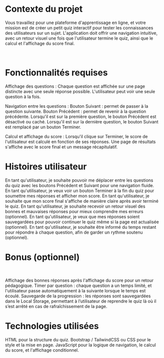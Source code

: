 # Contexte du projet
Vous travaillez pour une plateforme d'apprentissage en ligne, et votre mission est de créer un petit quiz interactif pour tester les connaissances des utilisateurs sur un sujet. L'application doit offrir une navigation intuitive, avec un retour visuel une fois que l'utilisateur termine le quiz, ainsi que le calcul et l'affichage du score final.

​

# Fonctionnalités requises​

Affichage des questions :
Chaque question est affichée sur une page distincte avec une seule réponse possible.
L'utilisateur peut voir une seule question à la fois.

Navigation entre les questions :
Bouton Suivant : permet de passer à la question suivante.
Bouton Précédent : permet de revenir à la question précédente.
Lorsqu'il est sur la première question, le bouton Précédent est désactivé ou caché.
Lorsqu'il est sur la dernière question, le bouton Suivant est remplacé par un bouton Terminer.
​

Calcul et affichage du score :
Lorsqu'il clique sur Terminer, le score de l'utilisateur est calculé en fonction de ses réponses. Une page de résultats s'affiche avec le score final et un message récapitulatif.

# Histoires utilisateur

En tant qu'utilisateur, je souhaite pouvoir me déplacer entre les questions du quiz avec les boutons Précédent et Suivant pour une navigation fluide.
En tant qu'utilisateur, je veux voir un bouton Terminer à la fin du quiz pour soumettre mes réponses et afficher mon score.
En tant qu'utilisateur, je souhaite que mon score final s'affiche de manière claire après avoir terminé le quiz.
En tant qu'utilisateur, je souhaite recevoir un retour visuel des bonnes et mauvaises réponses pour mieux comprendre mes erreurs (optionnel).
En tant qu'utilisateur, je veux que mes réponses soient sauvegardées pour pouvoir continuer le quiz même si la page est actualisée (optionnel).
En tant qu'utilisateur, je souhaite être informé du temps restant pour répondre à chaque question, afin de garder un rythme soutenu (optionnel).
​

# Bonus (optionnel)

​

Affichage des bonnes réponses après l'affichage du score pour un retour pédagogique.
Timer par question : chaque question a un temps limité, et l'utilisateur passe automatiquement à la suivante lorsque le temps est écoulé.
Sauvegarde de la progression : les réponses sont sauvegardées dans le Local Storage, permettant à l’utilisateur de reprendre le quiz là où il s’est arrêté en cas de rafraîchissement de la page.
​

# Technologies utilisées

HTML pour la structure du quiz.
Bootstrap / TailwindCSS ou CSS pour le style et la mise en page.
JavaScript pour la logique de navigation, le calcul du score, et l'affichage conditionnel.